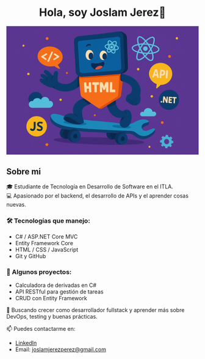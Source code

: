 <div align="center">
<h1 align="center">Hola, soy Joslam Jerez👋</h1>
</div>
<p align="center">
  <img src="BannerNuevo.png" alt="Banner Joslam" width="800">
</p>


## Sobre mi

🎓 Estudiante de Tecnología en Desarrollo de Software en el ITLA.  
💻 Apasionado por el backend, el desarrollo de APIs y el aprender cosas nuevas.

### 🛠️ Tecnologías que manejo:
- C# / ASP.NET Core MVC
- Entity Framework Core
- HTML / CSS / JavaScript
- Git y GitHub

### 📌 Algunos proyectos:
- Calculadora de derivadas en C#
- API RESTful para gestión de tareas
- CRUD con Entity Framework

🎯 Buscando crecer como desarrollador fullstack y aprender más sobre DevOps, testing y buenas prácticas.

📫 Puedes contactarme en:
- [LinkedIn](https://linkedin.com/in/tuusuario)
- Email: joslamjerezperez@gmail.com
<br>
